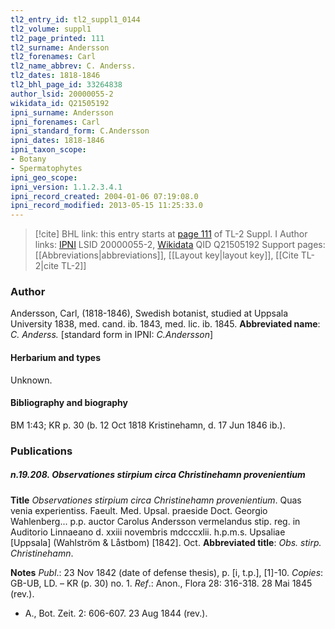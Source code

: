 ```yaml
---
tl2_entry_id: tl2_suppl1_0144
tl2_volume: suppl1
tl2_page_printed: 111
tl2_surname: Andersson
tl2_forenames: Carl
tl2_name_abbrev: C. Anderss.
tl2_dates: 1818-1846
tl2_bhl_page_id: 33264838
author_lsid: 20000055-2
wikidata_id: Q21505192
ipni_surname: Andersson
ipni_forenames: Carl
ipni_standard_form: C.Andersson
ipni_dates: 1818-1846
ipni_taxon_scope: 
- Botany
- Spermatophytes
ipni_geo_scope: 
ipni_version: 1.1.2.3.4.1
ipni_record_created: 2004-01-06 07:19:08.0
ipni_record_modified: 2013-05-15 11:25:33.0
---
```


> [!cite] BHL link: this entry starts at [page 111](https://www.biodiversitylibrary.org/page/33264838) of TL-2 Suppl. I
> Author links: [IPNI](https://www.ipni.org/a/20000055-2) LSID 20000055-2, [Wikidata](https://www.wikidata.org/wiki/Q21505192) QID Q21505192
> Support pages: [[Abbreviations|abbreviations]], [[Layout key|layout key]], [[Cite TL-2|cite TL-2]]

### Author

Andersson, Carl, (1818-1846), Swedish botanist, studied at Uppsala University 1838, med. cand. ib. 1843, med. lic. ib. 1845. 
**Abbreviated name**: *C. Anderss.* \[standard form in IPNI: *C.Andersson*\]

#### Herbarium and types

Unknown.

#### Bibliography and biography

BM 1:43; KR p. 30 (b. 12 Oct 1818 Kristinehamn, d. 17 Jun 1846 ib.).

### Publications

##### n.19.208. Observationes stirpium circa Christinehamn provenientium

**Title**
*Observationes stirpium circa Christinehamn provenientium*. Quas venia experientiss. Faeult. Med. Upsal. praeside Doct. Georgio Wahlenberg... p.p. auctor Carolus Andersson vermelandus stip. reg. in Auditorio Linnaeano d. xxiii novembris mdcccxlii. h.p.m.s. Upsaliae \[Uppsala\] (Wahlström & Låstbom) \[1842\]. Oct.
**Abbreviated title**: *Obs. stirp. Christinehamn*.

**Notes**
*Publ*.: 23 Nov 1842 (date of defense thesis), p. \[i, t.p.\], \[1\]-10. *Copies*: GB-UB, LD. – KR (p. 30) no. 1.
*Ref*.: Anon., Flora 28: 316-318. 28 Mai 1845 (rev.).
- A., Bot. Zeit. 2: 606-607. 23 Aug 1844 (rev.).

